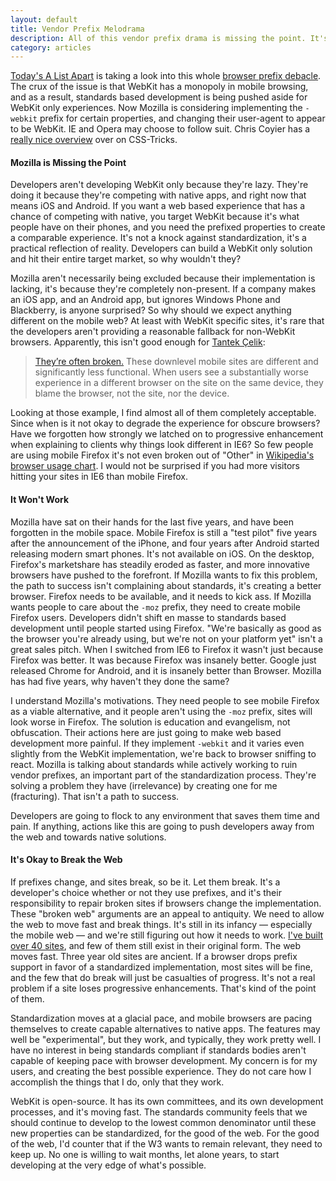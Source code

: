 ```yaml
---
layout: default
title: Vendor Prefix Melodrama
description: All of this vendor prefix drama is missing the point. It's not browser vs. browser, it's web vs. native, and the web needs to keep up.
category: articles
---
```

[Today's A List Apart](http://www.alistapart.com/issues/344) is taking a look into this whole [browser prefix debacle](http://www.glazman.org/weblog/dotclear/index.php?post/2012/02/09/CALL-FOR-ACTION:-THE-OPEN-WEB-NEEDS-YOU-NOW). The crux of the issue is that WebKit has a monopoly in mobile browsing, and as a result, standards based development is being pushed aside for WebKit only experiences. Now Mozilla is considering implementing the `-webkit` prefix for certain properties, and changing their user-agent to appear to be WebKit. IE and Opera may choose to follow suit. Chris Coyier has a [really nice overview](http://css-tricks.com/tldr-on-vendor-prefix-drama/) over on CSS-Tricks.

#### Mozilla is Missing the Point

Developers aren't developing WebKit only because they're lazy. They're doing it because they're competing with native apps, and right now that means iOS and Android. If you want a web based experience that has a chance of competing with native, you target WebKit because it's what people have on their phones, and you need the prefixed properties to create a comparable experience. It's not a knock against standardization, it's a practical reflection of reality. Developers can build a WebKit only solution and hit their entire target market, so why wouldn't they?

Mozilla aren't necessarily being excluded because their implementation is lacking, it's because they're completely non-present. If a company makes an iOS app, and an Android app, but ignores Windows Phone and Blackberry, is anyone surprised? So why should we expect anything different on the mobile web? At least with WebKit specific sites, it's rare that the developers aren't providing a reasonable fallback for non-WebKit browsers. Apparently, this isn't good enough for [Tantek Çelik](http://www.alistapart.com/articles/the-vendor-prefix-predicament-alas-eric-meyer-interviews-tantek-celik/):

> [They’re often broken.](http://people.mozilla.com/~atrain/mobile/Evangelism/chrome-compare/chrome-compare.html) These downlevel mobile sites are different and significantly less functional. When users see a substantially worse experience in a different browser on the site on the same device, they blame the browser, not the site, nor the device.
	
Looking at those example, I find almost all of them completely acceptable. Since when is it not okay to degrade the experience for obscure browsers? Have we forgotten how strongly we latched on to progressive enhancement when explaining to clients why things look different in IE6? So few people are using mobile Firefox it's not even broken out of "Other" in [Wikipedia's browser usage chart](http://en.wikipedia.org/wiki/Usage_share_of_web_browsers#Summary_table). I would not be surprised if you had more visitors hitting your sites in IE6 than mobile Firefox. 

#### It Won't Work

Mozilla have sat on their hands for the last five years, and have been forgotten in the mobile space. Mobile Firefox is still a "test pilot" five years after the announcement of the iPhone, and four years after Android started releasing modern smart phones. It's not available on iOS. On the desktop, Firefox's marketshare has steadily eroded as faster, and more innovative browsers have pushed to the forefront. If Mozilla wants to fix this problem, the path to success isn't complaining about standards, it's creating a better browser. Firefox needs to be available, and it needs to kick ass. If Mozilla wants people to care about the `-moz` prefix, they need to create mobile Firefox users. Developers didn't shift en masse to standards based development until people started using Firefox. "We're basically as good as the browser you're already using, but we're not on your platform yet" isn't a great sales pitch. When I switched from IE6 to Firefox it wasn't just because Firefox was better. It was because Firefox was insanely better. Google just released Chrome for Android, and it is insanely better than Browser. Mozilla has had five years, why haven't they done the same?

I understand Mozilla's motivations. They need people to see mobile Firefox as a viable alternative, and it people aren't using the `-moz` prefix, sites will look worse in Firefox. The solution is education and evangelism, not obfuscation. Their actions here are just going to make web based development more painful. If they implement `-webkit` and it varies even slightly from the WebKit implementation, we're back to browser sniffing to react. Mozilla is talking about standards while actively working to ruin vendor prefixes, an important part of the standardization process. They're solving a problem they have (irrelevance) by creating one for me (fracturing). That isn't a path to success.

Developers are going to flock to any environment that saves them time and pain. If anything, actions like this are going to push developers away from the web and towards native solutions.

#### It's Okay to Break the Web

If prefixes change, and sites break, so be it. Let them break. It's a developer's choice whether or not they use prefixes, and it's their responsibility to repair broken sites if browsers change the implementation. These "broken web" arguments are an appeal to antiquity. We need to allow the web to move fast and break things. It's still in its infancy — especially the mobile web — and we're still figuring out how it needs to work. [I've built over 40 sites](/sites-ive-built.html), and few of them still exist in their original form. The web moves fast. Three year old sites are ancient. If a browser drops prefix support in favor of a standardized implementation, most sites will be fine, and the few that do break will just be casualties of progress. It's not a real problem if a site loses progressive enhancements. That's kind of the point of them.

Standardization moves at a glacial pace, and mobile browsers are pacing themselves to create capable alternatives to native apps. The features may well be "experimental", but they work, and typically, they work pretty well. I have no interest in being standards compliant if standards bodies aren't capable of keeping pace with browser development. My concern is for my users, and creating the best possible experience. They do not care how I accomplish the things that I do, only that they work.

WebKit is open-source. It has its own committees, and its own development processes, and it's moving fast. The standards community feels that we should continue to develop to the lowest common denominator until these new properties can be standardized, for the good of the web. For the good of the web, I'd counter that if the W3 wants to remain relevant, they need to keep up. No one is willing to wait months, let alone years, to start developing at the very edge of what's possible.